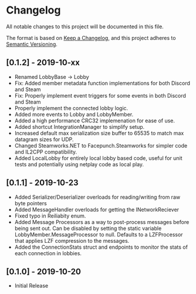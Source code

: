 # Changelog

All notable changes to this project will be documented in this file.

The format is based on [Keep a Changelog](https://keepachangelog.com/en/1.0.0/),
and this project adheres to [Semantic Versioning](https://semver.org/spec/v2.0.0.html).

## [0.1.2] - 2019-10-xx
 * Renamed LobbyBase -> Lobby
 * Fix: Added member metadata function implementations for both Discord and Steam
 * Fix: Properly implement event triggers for some events in both Discord and Steam
 * Properly implement the connected lobby logic.
 * Added more events to Lobby and LobbyMember.
 * Added a high performance CRC32 implemenation for ease of use.
 * Added shortcut IntegrationManager to simplify setup.
 * Increased default max serialization size buffer to 65535 to match max datagram sizes for UDP.
 * Changed Steamworks.NET to Facepunch.Steamworks for simpler code and IL2CPP compatibility.
 * Added LocalLobby for entirely local lobby based code, useful for unit tests and 
   potentially using netplay code as local play.

## [0.1.1] - 2019-10-23
 * Added Serializer/Deserializer overloads for reading/writing from raw byte pointers
 * Added MessageHandler overloads for getting the INetworkReciever
 * Fixed typo in Reiliabity enum.
 * Added Message Processors as a way to post-process messages before being sent out.
   Can be disabled by setting the static variable LobbyMember.MessageProcessor to null.
   Defaults to a LZFProcessor that applies LZF compression to the messages.
 * Added the ConnectionStats struct and endpoints to monitor the stats of each connection
   in lobbies.

## [0.1.0] - 2019-10-20
 * Initial Release
